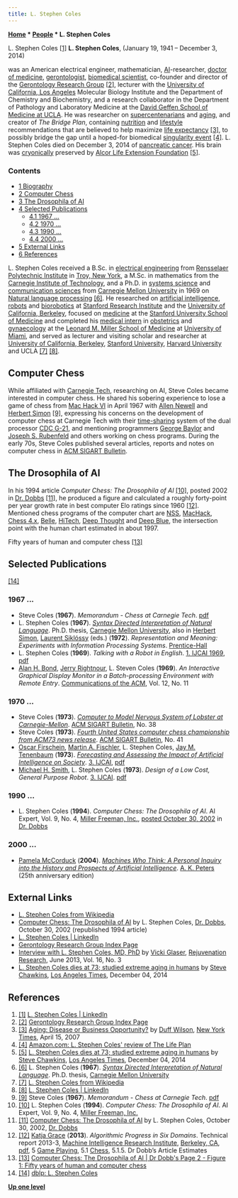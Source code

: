 ```yaml
---
title: L. Stephen Coles
---
```

**[Home](Home "Home") \* [People](People "People") \* L. Stephen Coles**



 [](https://www.linkedin.com/in/lcoles1/) L. Stephen Coles <a id="cite-note-1" href="#cite-ref-1">[1]</a> 
**L. Stephen Coles**, (January 19, 1941 – December 3, 2014)  

was an American electrical engineer, mathematician, [AI](Artificial_Intelligence "Artificial Intelligence")-researcher, [doctor of medicine](https://en.wikipedia.org/wiki/Doctor_of_Medicine), [gerontologist](https://en.wikipedia.org/wiki/Gerontology), [biomedical scientist](https://en.wikipedia.org/wiki/Biomedical_sciences), co-founder and director of the [Gerontology Research Group](https://en.wikipedia.org/wiki/Gerontology_Research_Group) <a id="cite-note-2" href="#cite-ref-2">[2]</a>, lecturer with the [University of California, Los Angeles](https://en.wikipedia.org/wiki/University_of_California,_Los_Angeles) Molecular Biology Institute and the Department of Chemistry and Biochemistry, and a research collaborator in the Department of Pathology and Laboratory Medicine at the [David Geffen School of Medicine at UCLA](https://en.wikipedia.org/wiki/David_Geffen_School_of_Medicine_at_UCLA). 
He was researcher on [supercentenarians](https://en.wikipedia.org/wiki/Supercentenarian) and [aging](https://en.wikipedia.org/wiki/Ageing), and creator of *The Bridge Plan*, containing [nutrition](https://en.wikipedia.org/wiki/Nutrition) and [lifestyle](https://en.wikipedia.org/wiki/Lifestyle_%28sociology%29) recommendations that are believed to help maximize [life expectancy](https://en.wikipedia.org/wiki/Life_expectancy) <a id="cite-note-3" href="#cite-ref-3">[3]</a>, to possibly bridge the gap until a hoped-for biomedical [singularity event](https://en.wikipedia.org/wiki/Technological_singularity) <a id="cite-note-4" href="#cite-ref-4">[4]</a>. 
L. Stephen Coles died on December 3, 2014 of [pancreatic cancer](https://en.wikipedia.org/wiki/Pancreatic_cancer). His brain was [cryonically](https://en.wikipedia.org/wiki/Cryonics) preserved by [Alcor Life Extension Foundation](https://en.wikipedia.org/wiki/Alcor_Life_Extension_Foundation) <a id="cite-note-5" href="#cite-ref-5">[5]</a>. 



### Contents


* [1 Biography](#biography)
* [2 Computer Chess](#computer-chess)
* [3 The Drosophila of AI](#the-drosophila-of-ai)
* [4 Selected Publications](#selected-publications)
	+ [4.1 1967 ...](#1967-...)
	+ [4.2 1970 ...](#1970-...)
	+ [4.3 1990 ...](#1990-...)
	+ [4.4 2000 ...](#2000-...)
* [5 External Links](#external-links)
* [6 References](#references)






L. Stephen Coles received a B.Sc. in [electrical engineering](https://en.wikipedia.org/wiki/Electrical_engineering) from [Rensselaer Polytechnic Institute](https://en.wikipedia.org/wiki/Rensselaer_Polytechnic_Institute) in [Troy, New York](https://en.wikipedia.org/wiki/Troy,_New_York), a M.Sc. in mathematics from the [Carnegie Institute of Technology](https://en.wikipedia.org/wiki/Carnegie_Institute_of_Technology), and a Ph.D. in [systems science](https://en.wikipedia.org/wiki/Systems_science) and [communication sciences](https://en.wikipedia.org/wiki/Communication_sciences) from [Carnegie Mellon University](Carnegie_Mellon_University "Carnegie Mellon University") in 1969 on [Natural language processing](https://en.wikipedia.org/wiki/Natural_language_processing) <a id="cite-note-6" href="#cite-ref-6">[6]</a>. 
He researched on [artificial intelligence](Artificial_Intelligence "Artificial Intelligence"), [robots](Robots "Robots") and [biorobotics](https://en.wikipedia.org/wiki/Biorobotics) at [Stanford Research Institute](https://en.wikipedia.org/wiki/SRI_International) and the [University of California, Berkeley](University_of_California,_Berkeley "University of California, Berkeley"), focused on [medicine](https://en.wikipedia.org/wiki/Medicine) at the [Stanford University School of Medicine](https://en.wikipedia.org/wiki/Stanford_University_School_of_Medicine) and completed his [medical intern](https://en.wikipedia.org/wiki/Internship_%28medicine%29) in [obstetrics](https://en.wikipedia.org/wiki/Obstetrics) and [gynaecology](https://en.wikipedia.org/wiki/Gynaecology) at the [Leonard M. Miller School of Medicine](https://en.wikipedia.org/wiki/Leonard_M._Miller_School_of_Medicine) at [University of Miami](https://en.wikipedia.org/wiki/University_of_Miami), and served as lecturer and visiting scholar and researcher at [University of California, Berkeley](University_of_California,_Berkeley "University of California, Berkeley"), [Stanford University](Stanford_University "Stanford University"), [Harvard University](Harvard_University "Harvard University") and UCLA <a id="cite-note-7" href="#cite-ref-7">[7]</a> <a id="cite-note-8" href="#cite-ref-8">[8]</a>. 



## Computer Chess


While affiliated with [Carnegie Tech](Carnegie_Mellon_University "Carnegie Mellon University"), researching on AI, Steve Coles became interested in computer chess. He shared his sobering experience to lose a game of chess from [Mac Hack VI](Mac_Hack "Mac Hack") in April 1967 with [Allen Newell](Allen_Newell "Allen Newell") and [Herbert Simon](Herbert_Simon "Herbert Simon") <a id="cite-note-9" href="#cite-ref-9">[9]</a>, expressing his concerns on the development of computer chess at Carnegie Tech with their [time-sharing](https://en.wikipedia.org/wiki/Time-sharing) system of the dual processor [CDC G-21](https://en.wikipedia.org/wiki/Bendix_G-20), and mentioning programmers [George Baylor](George_Baylor "George Baylor") and [Joseph S. Rubenfeld](Joseph_S._Rubenfeld "Joseph S. Rubenfeld") and others working on chess programs. During the early 70s, Steve Coles published several articles, reports and notes on computer chess in [ACM SIGART Bulletin](ACM#SIG "ACM").



## The Drosophila of AI


In his 1994 article *Computer Chess: The Drosophila of AI* <a id="cite-note-10" href="#cite-ref-10">[10]</a>, posted 2002 in [Dr. Dobbs](https://en.wikipedia.org/wiki/Dr._Dobb%27s_Journal) <a id="cite-note-11" href="#cite-ref-11">[11]</a>, he produced a figure and calculated a roughly forty-point per year growth rate in best computer Elo ratings since 1960 <a id="cite-note-12" href="#cite-ref-12">[12]</a>. Mentioned chess programs of the computer chart are [NSS](NSS "NSS"), [MacHack](Mac_Hack "Mac Hack"), [Chess 4.x](Chess_(Program) "Chess (Program)"), [Belle](Belle "Belle"), [HiTech](HiTech "HiTech"), [Deep Thought](Deep_Thought "Deep Thought") and [Deep Blue](Deep_Blue "Deep Blue"), the intersection point with the human chart estimated in about 1997.



 [](http://www.drdobbs.com/parallel/computer-chess-the-drosophila-of-ai/184405171?pgno=2) 
Fifty years of human and computer chess <a id="cite-note-13" href="#cite-ref-13">[13]</a>



## Selected Publications


<a id="cite-note-14" href="#cite-ref-14">[14]</a>



### 1967 ...


* Steve Coles (**1967**). *Memorandum - Chess at Carnegie Tech*. [pdf](http://digitalcollections.library.cmu.edu/awweb/awarchive?type=file&item=41937)
* L. Stephen Coles (**1967**). *[Syntax Directed Interpretation of Natural Language](https://www.researchgate.net/publication/33738501_Syntax-Directed_Interpretation_of_Natural_Language)*. Ph.D. thesis, [Carnegie Mellon University](Carnegie_Mellon_University "Carnegie Mellon University"), also in [Herbert Simon](Herbert_Simon "Herbert Simon"), [Laurent Siklóssy](index.php?title=Laurent_Sikl%C3%B3ssy&action=edit&redlink=1 "Laurent Siklóssy (page does not exist)") (eds.) (**1972**). *Representation and Meaning: Experiments with Information Processing Systems*. [Prentice-Hall](https://en.wikipedia.org/wiki/Prentice_Hall)
* L. Stephen Coles (**1969**). *Talking with a Robot in English*. [1. IJCAI 1969](Conferences#IJCAI "Conferences"), [pdf](https://www.ijcai.org/Proceedings/69/Papers/052.pdf)
* [Alan H. Bond](Alan_H._Bond "Alan H. Bond"), [Jerry Rightnour](https://dblp.uni-trier.de/pers/hd/r/Rightnour:Jerry), L. Steven Coles (**1969**). *An Interactive Graphical Display Monitor in a Batch-processing Environment with Remote Entry*. [Communications of the ACM](ACM#Communications "ACM"), Vol. 12, No. 11


### 1970 ...


* Steve Coles (**1973**). *[Computer to Model Nervous System of Lobster at Carnegie-Mellon](https://dl.acm.org/citation.cfm?doid=1056781.1056783)*. [ACM SIGART Bulletin](ACM#SIG "ACM"), No. 38
* Steve Coles (**1973**). *[Fourth United States computer chess championship from ACM73 news release](https://dl.acm.org/citation.cfm?id=1045175)*. [ACM SIGART Bulletin](ACM#SIG "ACM"), No. 41
* [Oscar Firschein](http://www.ai.sri.com/people/firschein), [Martin A. Fischler](http://www.ai.sri.com/people/fischler), L. Stephen Coles, [Jay M. Tenenbaum](http://commerce.net/board-member/dr-jay-m-tenenbaum/) (**1973**). *[Forecasting and Assessing the Impact of Artificial Intelligence on Society](https://dl.acm.org/citation.cfm?id=1624789)*. [3. IJCAI](Conferences#IJCAI "Conferences"), [pdf](https://www.ijcai.org/Proceedings/73/Papers/013.pdf)
* [Michael H. Smith](https://dblp.uni-trier.de/pers/hd/s/Smith:Michael_H=.html), L. Stephen Coles (**1973**). *Design of a Low Cost, General Purpose Robot*. [3. IJCAI](Conferences#IJCAI "Conferences"). [pdf](https://www.ijcai.org/Proceedings/73/Papers/034.pdf)


### 1990 ...


* L. Stephen Coles (**1994**). *Computer Chess: The Drosophila of AI*. AI Expert, Vol. 9, No. 4, [Miller Freeman, Inc.](https://en.wikipedia.org/wiki/Miller_Freeman,_Inc.), [posted October 30, 2002](http://www.drdobbs.com/high-performance-computing/184405171) in [Dr. Dobbs](https://en.wikipedia.org/wiki/Dr._Dobb%27s_Journal)


### 2000 ...


* [Pamela McCorduck](https://en.wikipedia.org/wiki/Pamela_McCorduck) (**2004**). *[Machines Who Think: A Personal Inquiry into the History and Prospects of Artificial Intelligence](Artificial_Intelligence#MachinesWhoThink "Artificial Intelligence")*. [A. K. Peters](https://en.wikipedia.org/wiki/A_K_Peters) (25th anniversary edition)


## External Links


* [L. Stephen Coles from Wikipedia](https://en.wikipedia.org/wiki/L._Stephen_Coles)
* [Computer Chess: The Drosophila of AI](http://www.drdobbs.com/parallel/computer-chess-the-drosophila-of-ai/184405171) by L. Stephen Coles, [Dr. Dobbs](https://en.wikipedia.org/wiki/Dr._Dobb%27s_Journal), October 30, 2002 (republished 1994 article)
* [L. Stephen Coles | LinkedIn](https://www.linkedin.com/in/lcoles1/)
* [Gerontology Research Group Index Page](http://www.grg.org/)
* [Interview with L. Stephen Coles, MD, PhD](https://www.liebertpub.com/doi/full/10.1089/rej.2013.1444) by [Vicki Glaser](https://www.linkedin.com/in/vickiglaser4sciwriter), [Rejuvenation Research](https://en.wikipedia.org/wiki/Rejuvenation_Research), June 2013, Vol. 16, No. 3
* [L. Stephen Coles dies at 73; studied extreme aging in humans](https://www.latimes.com/local/obituaries/la-me-stephen-coles-20141205-story.html) by [Steve Chawkins](https://www.latimes.com/la-bio-steve-chawkins-staff.html), [Los Angeles Times](https://en.wikipedia.org/wiki/Los_Angeles_Times), December 04, 2014


## References


1. <a id="cite-ref-1" href="#cite-note-1">[1]</a> [L. Stephen Coles | LinkedIn](https://www.linkedin.com/in/lcoles1/)
2. <a id="cite-ref-2" href="#cite-note-2">[2]</a> [Gerontology Research Group Index Page](http://www.grg.org/)
3. <a id="cite-ref-3" href="#cite-note-3">[3]</a> [Aging: Disease or Business Opportunity?](https://www.nytimes.com/2007/04/15/business/yourmoney/15aging.html?_r=0) by [Duff Wilson](https://en.wikipedia.org/wiki/Duff_Wilson), [New York Times](https://en.wikipedia.org/wiki/The_New_York_Times), April 15, 2007
4. <a id="cite-ref-4" href="#cite-note-4">[4]</a> [Amazon.com: L. Stephen Coles' review of The Life Plan](https://www.amazon.com/review/R3R4XVEUESL6BT)
5. <a id="cite-ref-5" href="#cite-note-5">[5]</a> [L. Stephen Coles dies at 73; studied extreme aging in humans](https://www.latimes.com/local/obituaries/la-me-stephen-coles-20141205-story.html) by [Steve Chawkins](https://www.latimes.com/la-bio-steve-chawkins-staff.html), [Los Angeles Times](https://en.wikipedia.org/wiki/Los_Angeles_Times), December 04, 2014
6. <a id="cite-ref-6" href="#cite-note-6">[6]</a> L. Stephen Coles (**1967**). *[Syntax Directed Interpretation of Natural Language](https://www.researchgate.net/publication/33738501_Syntax-Directed_Interpretation_of_Natural_Language)*. Ph.D. thesis, [Carnegie Mellon University](Carnegie_Mellon_University "Carnegie Mellon University")
7. <a id="cite-ref-7" href="#cite-note-7">[7]</a> [L. Stephen Coles from Wikipedia](https://en.wikipedia.org/wiki/L._Stephen_Coles)
8. <a id="cite-ref-8" href="#cite-note-8">[8]</a> [L. Stephen Coles | LinkedIn](https://www.linkedin.com/pub/l-stephen-coles/21/a8/b3b)
9. <a id="cite-ref-9" href="#cite-note-9">[9]</a> Steve Coles (**1967**). *Memorandum - Chess at Carnegie Tech*. [pdf](http://digitalcollections.library.cmu.edu/awweb/awarchive?type=file&item=41937)
10. <a id="cite-ref-10" href="#cite-note-10">[10]</a> L. Stephen Coles (**1994**). *Computer Chess: The Drosophila of AI*. AI Expert, Vol. 9, No. 4, [Miller Freeman, Inc.](https://en.wikipedia.org/wiki/Miller_Freeman,_Inc.)
11. <a id="cite-ref-11" href="#cite-note-11">[11]</a> [Computer Chess: The Drosophila of AI](http://www.drdobbs.com/high-performance-computing/184405171) by L. Stephen Coles, October 30, 2002, [Dr. Dobbs](https://en.wikipedia.org/wiki/Dr._Dobb%27s_Journal)
12. <a id="cite-ref-12" href="#cite-note-12">[12]</a> [Katja Grace](index.php?title=Katja_Grace&action=edit&redlink=1 "Katja Grace (page does not exist)") (**2013**). *Algorithmic Progress in Six Domains*. Technical report 2013-3, [Machine Intelligence Research Institute](https://en.wikipedia.org/wiki/Machine_Intelligence_Research_Institute), [Berkeley, CA](https://en.wikipedia.org/wiki/Berkeley,_California), [pdf](http://intelligence.org/files/AlgorithmicProgress.pdf), 5 [Game Playing](Games "Games"), 5.1 [Chess](Chess "Chess"), 5.1.5. Dr Dobb’s Article Estimates
13. <a id="cite-ref-13" href="#cite-note-13">[13]</a> [Computer Chess: The Drosophila of AI | Dr Dobb's Page 2 - Figure 1: Fifty years of human and computer chess](http://www.drdobbs.com/parallel/computer-chess-the-drosophila-of-ai/184405171?pgno=2)
14. <a id="cite-ref-14" href="#cite-note-14">[14]</a> [dblp: L. Stephen Coles](https://dblp.uni-trier.de/pers/hd/c/Coles:L=_Stephen.html)

**[Up one level](People "People")**







 
